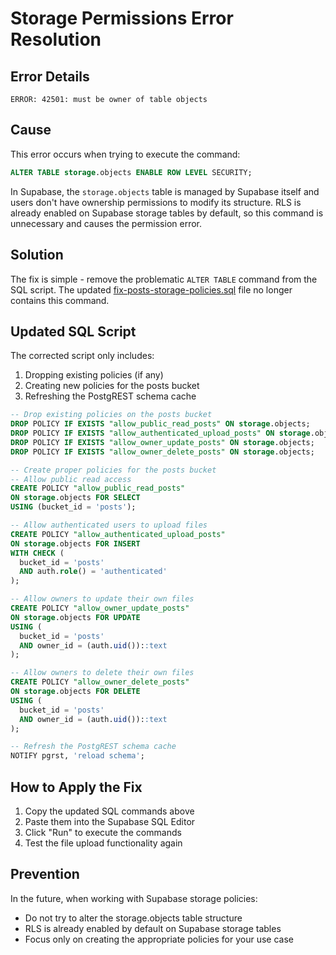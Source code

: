 # Storage Permissions Error Resolution

## Error Details
```
ERROR: 42501: must be owner of table objects
```

## Cause
This error occurs when trying to execute the command:
```sql
ALTER TABLE storage.objects ENABLE ROW LEVEL SECURITY;
```

In Supabase, the `storage.objects` table is managed by Supabase itself and users don't have ownership permissions to modify its structure. RLS is already enabled on Supabase storage tables by default, so this command is unnecessary and causes the permission error.

## Solution
The fix is simple - remove the problematic `ALTER TABLE` command from the SQL script. The updated [fix-posts-storage-policies.sql](file:///c:/Users/HP/.qoder/frontend-eloity-unified-ecosys-3/fix-posts-storage-policies.sql) file no longer contains this command.

## Updated SQL Script
The corrected script only includes:
1. Dropping existing policies (if any)
2. Creating new policies for the posts bucket
3. Refreshing the PostgREST schema cache

```sql
-- Drop existing policies on the posts bucket
DROP POLICY IF EXISTS "allow_public_read_posts" ON storage.objects;
DROP POLICY IF EXISTS "allow_authenticated_upload_posts" ON storage.objects;
DROP POLICY IF EXISTS "allow_owner_update_posts" ON storage.objects;
DROP POLICY IF EXISTS "allow_owner_delete_posts" ON storage.objects;

-- Create proper policies for the posts bucket
-- Allow public read access
CREATE POLICY "allow_public_read_posts" 
ON storage.objects FOR SELECT 
USING (bucket_id = 'posts');

-- Allow authenticated users to upload files
CREATE POLICY "allow_authenticated_upload_posts" 
ON storage.objects FOR INSERT 
WITH CHECK (
  bucket_id = 'posts' 
  AND auth.role() = 'authenticated'
);

-- Allow owners to update their own files
CREATE POLICY "allow_owner_update_posts" 
ON storage.objects FOR UPDATE 
USING (
  bucket_id = 'posts' 
  AND owner_id = (auth.uid())::text
);

-- Allow owners to delete their own files
CREATE POLICY "allow_owner_delete_posts" 
ON storage.objects FOR DELETE 
USING (
  bucket_id = 'posts' 
  AND owner_id = (auth.uid())::text
);

-- Refresh the PostgREST schema cache
NOTIFY pgrst, 'reload schema';
```

## How to Apply the Fix
1. Copy the updated SQL commands above
2. Paste them into the Supabase SQL Editor
3. Click "Run" to execute the commands
4. Test the file upload functionality again

## Prevention
In the future, when working with Supabase storage policies:
- Do not try to alter the storage.objects table structure
- RLS is already enabled by default on Supabase storage tables
- Focus only on creating the appropriate policies for your use case